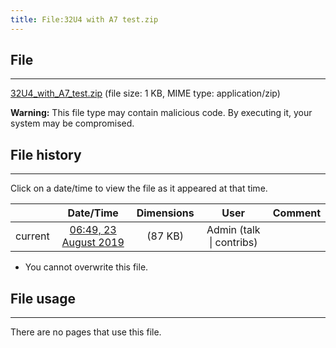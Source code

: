 ```yaml
---
title: File:32U4 with A7 test.zip
---
```


## File
--------

[32U4_with_A7_test.zip](https://wiki.elecrow.com/images/1/17/32U4_with_A7_test.zip) (file size: 1 KB, MIME type: application/zip)

**Warning:** This file type may contain malicious code. By executing it, your system may be compromised.

## File history
--------

Click on a date/time to view the file as it appeared at that time.

|         |                          Date/Time                           | Dimensions  |                             User                             | Comment |
| :-----: | :----------------------------------------------------------: | :---------: | :----------------------------------------------------------: | :-----: |
| current | [06:49, 23 August 2019](https://wiki.elecrow.com/images/1/17/32U4_with_A7_test.zip) | (87 KB) | Admin (talk \| contribs) |         |

- You cannot overwrite this file.

## File usage
--------

There are no pages that use this file.